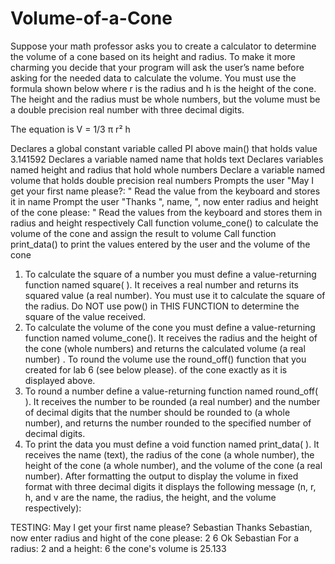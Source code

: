 # Volume-of-a-Cone

Suppose your math professor asks you to create a calculator to determine the volume of a cone based on its height and radius. To make it more charming you decide that your program will ask the user’s name before asking for the needed data to calculate the volume. You must use the formula shown below where r is the radius and h is the height of the cone. The height and the radius must be whole numbers, but the volume must be a double precision real number with three decimal digits. 

The equation is V = 1/3 π r² h

Declares a global constant variable called PI above main() that holds value 3.141592
Declares a variable named name that holds text
Declares variables named height and radius that hold whole numbers
Declare a variable named volume that holds double precision real numbers
Prompts the user "May I get your first name please?: "
Read the value from the keyboard and stores it in name
Prompt the user "Thanks ", name, ", now enter radius and height of the cone please: "
Read the values from the keyboard and stores them in radius and height respectively
Call function volume_cone() to calculate the volume of the cone and assign the result to volume Call function print_data() to print the values entered by the user and the volume of the cone

1) To calculate the square of a number you must define a value-returning function named square( ). It receives a real number and returns its squared value (a real number). You must use it to calculate the square of the radius. Do NOT use pow() in THIS FUNCTION to determine the square of the value received.
2) To calculate the volume of the cone you must define a value-returning function named volume_cone(). It receives the radius and the height of the cone (whole numbers) and returns the calculated volume (a real number) . To round the volume use the round_off() function that you created for lab 6 (see below please).
of the cone exactly as it is displayed above.
3) To round a number define a value-returning function named round_off( ). It receives the number to be rounded (a real number) and the number of decimal digits that the number should be rounded to (a whole number), and returns the number rounded to the specified number of decimal digits.
4) To print the data you must define a void function named print_data( ). It receives the name (text), the radius of the cone (a whole number), the height of the cone (a whole number), and the volume of the cone (a real number). After formatting the output to display the volume in fixed format with three decimal digits it displays the following message (n, r, h, and v are the name, the radius, the height, and the volume respectively):

TESTING:
May I get your first name please? Sebastian
Thanks Sebastian, now enter radius and hight of the cone please: 2 6
Ok Sebastian
For a radius: 2 and a height: 6 the cone's volume is 25.133

